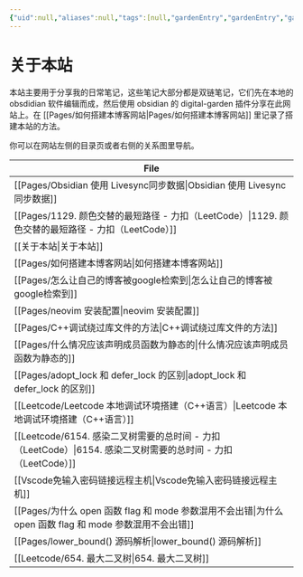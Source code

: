 ```yaml
---
{"uid":null,"aliases":null,"tags":[null,"gardenEntry","gardenEntry","gardenEntry"],"source":null,"created":"2023-01-14 18:31:30","updated":"2023-03-02 14:31:02","title":"关于本站","dg-publish":true,"dg-home":true,"permalink":"/关于本站/","dgPassFrontmatter":true,"noteIcon":""}
---
```



# 关于本站

本站主要用于分享我的日常笔记，这些笔记大部分都是双链笔记，它们先在本地的 obsdidian 软件编辑而成，然后使用 obsidian 的 digital-garden 插件分享在此网站上。在 [[Pages/如何搭建本博客网站\|Pages/如何搭建本博客网站]] 里记录了搭建本站的方法。

你可以在网站左侧的目录页或者右侧的关系图里导航。

| File                                                                               |
| ---------------------------------------------------------------------------------- |
| [[Pages/Obsidian 使用 Livesync同步数据\|Obsidian 使用 Livesync同步数据]]                    |
| [[Pages/1129. 颜色交替的最短路径 - 力扣（LeetCode）\|1129. 颜色交替的最短路径 - 力扣（LeetCode）]]        |
| [[关于本站\|关于本站]]                                                                  |
| [[Pages/如何搭建本博客网站\|如何搭建本博客网站]]                                                  |
| [[Pages/怎么让自己的博客被google检索到\|怎么让自己的博客被google检索到]]                                |
| [[Pages/neovim 安装配置\|neovim 安装配置]]                                              |
| [[Pages/C++调试绕过库文件的方法\|C++调试绕过库文件的方法]]                                          |
| [[Pages/什么情况应该声明成员函数为静态的\|什么情况应该声明成员函数为静态的]]                                    |
| [[Pages/adopt_lock 和 defer_lock 的区别\|adopt_lock 和 defer_lock 的区别]]              |
| [[Leetcode/Leetcode 本地调试环境搭建（C++语言）\|Leetcode 本地调试环境搭建（C++语言）]]                 |
| [[Leetcode/6154. 感染二叉树需要的总时间 - 力扣（LeetCode）\|6154. 感染二叉树需要的总时间 - 力扣（LeetCode）]] |
| [[Vscode免输入密码链接远程主机\|Vscode免输入密码链接远程主机]]                                        |
| [[Pages/为什么 open 函数 flag 和 mode 参数混用不会出错\|为什么 open 函数 flag 和 mode 参数混用不会出错]]    |
| [[Pages/lower_bound() 源码解析\|lower_bound() 源码解析]]                                |
| [[Leetcode/654. 最大二叉树\|654. 最大二叉树]]                                             |


